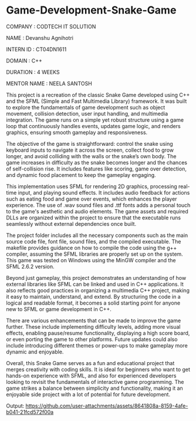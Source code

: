 # Game-Development-Snake-Game
COMPANY : CODTECH IT SOLUTION

NAME : Devanshu Agnihotri

INTERN ID : CT04DN1611

DOMAIN : C++

DURATION : 4 WEEKS

MENTOR NAME : NEELA SANTOSH

This project is a recreation of the classic Snake Game developed using C++ and the SFML (Simple and Fast Multimedia Library) framework. It was built to explore the fundamentals of game development such as object movement, collision detection, user input handling, and multimedia integration. The game runs on a simple yet robust structure using a game loop that continuously handles events, updates game logic, and renders graphics, ensuring smooth gameplay and responsiveness.

The objective of the game is straightforward: control the snake using keyboard inputs to navigate it across the screen, collect food to grow longer, and avoid colliding with the walls or the snake’s own body. The game increases in difficulty as the snake becomes longer and the chances of self-collision rise. It includes features like scoring, game over detection, and dynamic food placement to keep the gameplay engaging.

This implementation uses SFML for rendering 2D graphics, processing real-time input, and playing sound effects. It includes audio feedback for actions such as eating food and game over events, which enhances the player experience. The use of .wav sound files and .ttf fonts adds a personal touch to the game's aesthetic and audio elements. The game assets and required DLLs are organized within the project to ensure that the executable runs seamlessly without external dependencies once built.

The project folder includes all the necessary components such as the main source code file, font file, sound files, and the compiled executable. The makefile provides guidance on how to compile the code using the g++ compiler, assuming the SFML libraries are properly set up on the system. This game was tested on Windows using the MinGW compiler and the SFML 2.6.2 version.

Beyond just gameplay, this project demonstrates an understanding of how external libraries like SFML can be linked and used in C++ applications. It also reflects good practices in organizing a multimedia C++ project, making it easy to maintain, understand, and extend. By structuring the code in a logical and readable format, it becomes a solid starting point for anyone new to SFML or game development in C++.

There are various enhancements that can be made to improve the game further. These include implementing difficulty levels, adding more visual effects, enabling pause/resume functionality, displaying a high score board, or even porting the game to other platforms. Future updates could also include introducing different themes or power-ups to make gameplay more dynamic and enjoyable.


Overall, this Snake Game serves as a fun and educational project that merges creativity with coding skills. It is ideal for beginners who want to get hands-on experience with SFML, and also for experienced developers looking to revisit the fundamentals of interactive game programming. The game strikes a balance between simplicity and functionality, making it an enjoyable side project with a lot of potential for future development.

Output:
https://github.com/user-attachments/assets/8641808a-8159-4afe-b041-21fcd572f00a
